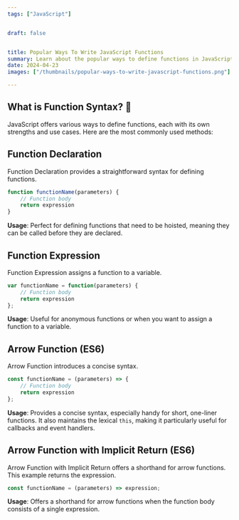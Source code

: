 ```yaml
---
tags: ["JavaScript"]


draft: false


title: Popular Ways To Write JavaScript Functions
summary: Learn about the popular ways to define functions in JavaScript, including Function Declaration, Function Expression, and Arrow Function.
date: 2024-04-23
images: ["/thumbnails/popular-ways-to-write-javascript-functions.png"]

---
```



## What is Function Syntax? 📝

JavaScript offers various ways to define functions, each with its own strengths and use cases. Here are the most commonly used methods:

## Function Declaration
Function Declaration provides a straightforward syntax for defining functions.

```javascript
function functionName(parameters) {
    // Function body
    return expression
}
```
**Usage**: Perfect for defining functions that need to be hoisted, meaning they can be called before they are declared.

## Function Expression
Function Expression assigns a function to a variable.

```javascript
var functionName = function(parameters) {
    // Function body
    return expression
};
```
**Usage**: Useful for anonymous functions or when you want to assign a function to a variable.

## Arrow Function (ES6)
Arrow Function introduces a concise syntax.

```javascript
const functionName = (parameters) => {
    // Function body
    return expression
};
```
**Usage**: Provides a concise syntax, especially handy for short, one-liner functions. It also maintains the lexical `this`, making it particularly useful for callbacks and event handlers.

## Arrow Function with Implicit Return (ES6)
Arrow Function with Implicit Return offers a shorthand for arrow functions. This example returns the expression.

```javascript
const functionName = (parameters) => expression;
```
**Usage**: Offers a shorthand for arrow functions when the function body consists of a single expression.

